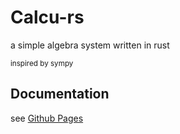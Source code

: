 # Calcu-rs

a simple algebra system written in rust

<sup> inspired by sympy </sup>

## Documentation
see [Github Pages](https://kingalidj.github.io/Calcu-rs/calcu_rs/index.html)
